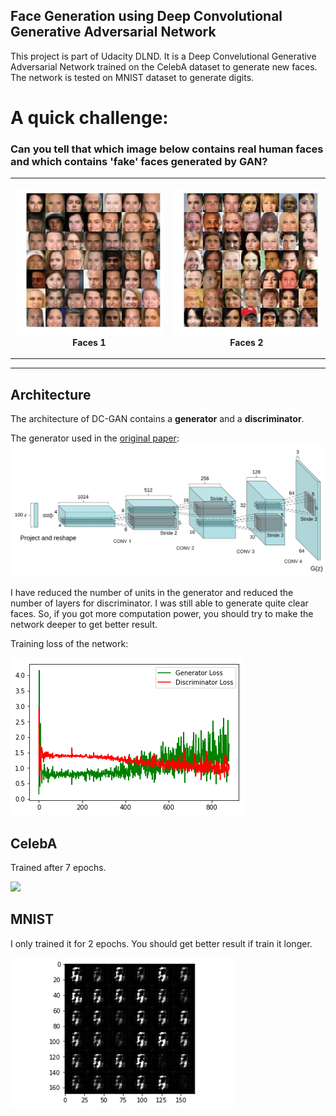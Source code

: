 ## Face Generation using Deep Convolutional Generative Adversarial Network

This project is part of Udacity DLND. It is a Deep Convelutional Generative Adversarial Network trained on the CelebA dataset to generate new faces. The network is tested on MNIST dataset to generate digits.

# A quick challenge:
### Can you tell that which image below contains real human faces and which contains 'fake' faces generated by GAN?

<table style="width:100%">
  <tr>
    <th>
      <p align="center">
           <img src="./assets/ex1.jpeg"
           width="100%" height="80%">
           <br>Faces 1
      </p>
    </th>
    <th>
      <p align="center">
           <img src="./assets/ex2.jpeg"
           width="100%" height="80%">
           <br>Faces 2
      </p>
    </th>
  </tr>
 </table>
 
---


## Architecture

The architecture of DC-GAN contains a **generator** and a **discriminator**.

The generator used in the [original paper](https://arxiv.org/pdf/1511.06434.pdf):
![](https://github.com/Xfan1025/DLND-Face_Generation/blob/master/assets/dcgan.png)

I have reduced the number of units in the generator and reduced the number of layers for discriminator. I was still able to generate quite clear faces. So, if you got more computation power, you should try to make the network deeper to get better result.

Training loss of the network:

![](./assets/loss.png)

## CelebA
Trained after 7 epochs.

![](https://github.com/Xfan1025/DLND-Face_Generation/blob/master/assets/faces.gif)

## MNIST
I only trained it for 2 epochs. You should get better result if train it longer.

![](https://github.com/Xfan1025/DLND-Face_Generation/blob/master/assets/MNIST.gif)


